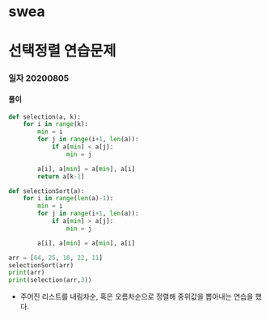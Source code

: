 # swea

# 선택정렬 연습문제

### 일자 20200805

#### 풀이

```python
def selection(a, k):
    for i in range(k):
        min = i
        for j in range(i+1, len(a)):
            if a[min] < a[j]:
                min = j

        a[i], a[min] = a[min], a[i]
        return a[k-1]

def selectionSort(a):
    for i in range(len(a)-1):
        min = i
        for j in range(i+1, len(a)):
            if a[min] > a[j]:
                min = j

        a[i], a[min] = a[min], a[i]

arr = [64, 25, 10, 22, 11]
selectionSort(arr)
print(arr)
print(selection(arr,3))
```



- 주어진 리스트를 내림차순, 혹은 오름차순으로 정렬해 중위값을 뽑아내는 연습을 했다.

  